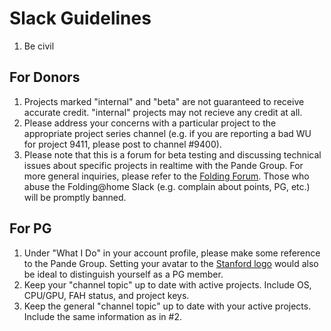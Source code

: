 Slack Guidelines
================

 1. Be civil

For Donors
----------

 1. Projects marked "internal" and "beta" are not guaranteed to receive accurate credit. "internal" projects may not recieve any credit at all.
 2. Please address your concerns with a particular project to the appropriate project series channel (e.g. if you are reporting a bad WU for project 9411, please post to channel #9400).
 3. Please note that this is a forum for beta testing and discussing technical issues about specific projects in realtime with the Pande Group. For more general inquiries, please refer to the [Folding Forum](https://foldingforum.org/). Those who abuse the Folding@home Slack (e.g. complain about points, PG, etc.) will be promptly banned.


For PG
------

 1. Under "What I Do" in your account profile, please make some reference to the Pande Group. Setting your avatar to the [Stanford logo](http://logonoid.com/images/stanford-university-logo.png) would also be ideal to distinguish yourself as a PG member.
 2. Keep your "channel topic" up to date with active projects. Include
    OS, CPU/GPU, FAH status, and project keys.
 3. Keep the general "channel topic" up to date with your 
    active projects. Include the same information as in #2.
